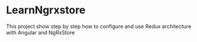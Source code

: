 # LearnNgrxstore

This project show step by step how to configure and use Redux architecture with Angular and NgRxStore
